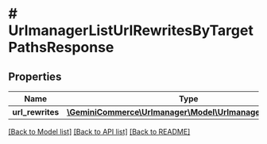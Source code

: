 # # UrlmanagerListUrlRewritesByTargetPathsResponse


## Properties


Name | Type | Description | Notes
------------ | ------------- | ------------- | -------------
**url_rewrites**| [**\GeminiCommerce\Urlmanager\Model\UrlmanagerUrlRewrite[]**](UrlmanagerUrlRewrite.md) |   | [optional]


[[Back to Model list]](../../README.md#models) [[Back to API list]](../../README.md#endpoints) [[Back to README]](../../README.md)